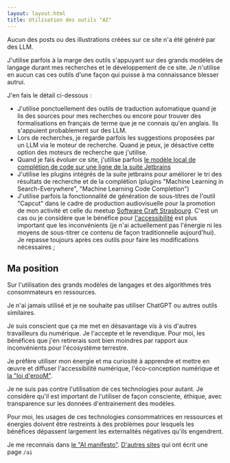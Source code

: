 ```yaml
---
layout: layout.html
title: Utilisation des outils "AI"
---
```


Aucun des posts ou des illustrations créées sur ce site n'a été généré par des LLM.

J'utilise parfois à la marge des outils s'appuyant sur des grands modèles de langage durant mes recherches et le développement de ce site.
Je n'utilise en aucun cas ces outils d'une façon qui puisse à ma connaissance blesser autrui.

J'en fais le détail ci-dessous :

- J'utilise ponctuellement des outils de traduction automatique quand je lis des sources pour mes recherches ou encore pour trouver des formalisations en français de terme que je ne connais qu'en anglais. Ils s'appuient probablement sur des LLM.
- Lors de recherches, je regarde parfois les suggestions proposées par un LLM via le moteur de recherche. Quand je peux, je désactive cette option des moteurs de recherche que j'utilise.
- Quand je fais évoluer ce site, j'utilise parfois [le modèle local de complétion de code sur une ligne de la suite Jetbrains](https://www.jetbrains.com/help/idea/full-line-code-completion.html)
- J'utilise les plugins intégrés de la suite jetbrains pour améliorer le tri des résultats de recherche et de la complétion (plugins "Machine Learning in Search-Everywhere", "Machine Learning Code Completion")
- J'utilise parfois la fonctionnalité de génération de sous-titres de l'outil "Capcut" dans le cadre de production audiovisuelle pour la promotion de mon activité et celle du meetup [Software Craft Strasbourg](https://swcraftstras.github.io/). C'est un cas ou je considère que le bénéfice pour [l'accessibilité](/glossaire/accessibilite-numerique) est plus important que les inconvénients (je n'ai actuellement pas l'énergie ni les moyens de sous-titrer ce contenu de façon traditionnelle aujourd'hui). Je repasse toujours après ces outils pour faire les modifications nécessaires ;


## Ma position

Sur l'utilisation des grands modèles de langages et des algorithmes très consommateurs en ressources.

Je n'ai jamais utilisé et je ne souhaite pas utiliser ChatGPT ou autres outils similaires.

Je suis conscient que ça me met en désavantage vis à vis d'autres travailleurs du numérique.
Je l'accepte et le revendique.
Pour moi, les bénéfices que j'en retirerais sont bien moindres par rapport aux inconvénients pour l'écosystème terrestre.

Je préfère utiliser mon énergie et ma curiosité à apprendre et mettre en œuvre et diffuser l'accessibilité numérique, l'éco-conception numérique et [la "loi d'erooM"](https://yeswiki.lescommuns.org/eroom).

Je ne suis pas contre l'utilisation de ces technologies pour autant.
Je considère qu'il est important de l'utiliser de façon consciente, éthique, avec transparence sur les données d'entrainement des modèles.

Pour moi, les usages de ces technologies consommatrices en ressources et énergies doivent être restreints à des problèmes pour lesquels les bénéfices dépassent largement les externalités négatives qu'ils engendrent.

Je me reconnais dans [le "AI manifesto"](https://www.bydamo.la/p/ai-manifesto). [D'autres sites](https://slashai.page/) qui ont écrit une page `/ai`
